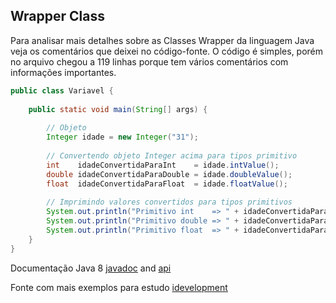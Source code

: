 ## Wrapper Class

Para analisar mais detalhes sobre as Classes Wrapper da linguagem Java veja os comentários que deixei no código-fonte. O código é simples, porém no arquivo chegou a 119 linhas porque tem  vários comentários com informações importantes.

```java
public class Variavel {
	
	public static void main(String[] args) {
		
		// Objeto
		Integer idade = new Integer("31");
		
		// Convertendo objeto Integer acima para tipos primitivo
		int    idadeConvertidaParaInt    = idade.intValue();
		double idadeConvertidaParaDouble = idade.doubleValue();
		float  idadeConvertidaParaFloat  = idade.floatValue();
		
		// Imprimindo valores convertidos para tipos primitivos
		System.out.println("Primitivo int    => " + idadeConvertidaParaInt);
		System.out.println("Primitivo double => " + idadeConvertidaParaDouble);
		System.out.println("Primitivo float  => " + idadeConvertidaParaFloat);
	}
}
```

Documentação Java 8 [javadoc](https://docs.oracle.com/javase/8/docs/) and [api](https://docs.oracle.com/javase/8/docs/api/)

Fonte com mais exemplos para estudo [idevelopment](http://idevelopment.info/)